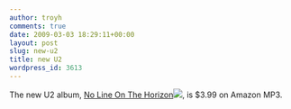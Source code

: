 ```yaml
---
author: troyh
comments: true
date: 2009-03-03 18:29:11+00:00
layout: post
slug: new-u2
title: new U2
wordpress_id: 3613
---
```


The new U2 album, [No Line On The Horizon](http://www.amazon.com/gp/product/B001S6HZTE?ie=UTF8&tag=tg0f1-20&linkCode=as2&camp=1789&creative=390957&creativeASIN=B001S6HZTE)![](http://www.assoc-amazon.com/e/ir?t=tg0f1-20&l=as2&o=1&a=B001S6HZTE), is $3.99 on Amazon MP3.
